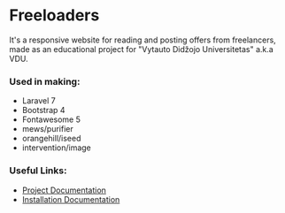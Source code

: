# Freeloaders

It's a responsive website for reading and posting offers from freelancers, made as an educational project for "Vytauto Didžojo Universitetas" a.k.a VDU.

### Used in making:
- Laravel 7
- Bootstrap 4
- Fontawesome 5
- mews/purifier
- orangehill/iseed
- intervention/image

### Useful Links:
- [Project Documentation](documentation/Documentation.md)
- [Installation Documentation](documentation/Installation_EN.md)


